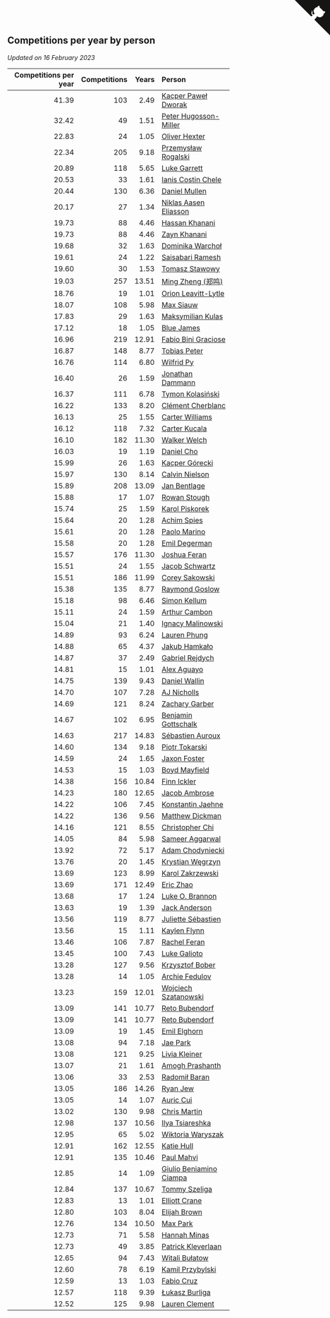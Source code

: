 ## Competitions per year by person

*Updated on 16 February 2023*

| Competitions per year | Competitions | Years | Person |
| ---: | ---: | ---: | :--- |
| 41.39 | 103 | 2.49 | [Kacper Paweł Dworak](https://www.worldcubeassociation.org/persons/2020DWOR01) |
| 32.42 | 49 | 1.51 | [Peter Hugosson-Miller](https://www.worldcubeassociation.org/persons/2021HUGO01) |
| 22.83 | 24 | 1.05 | [Oliver Hexter](https://www.worldcubeassociation.org/persons/2022HEXT01) |
| 22.34 | 205 | 9.18 | [Przemysław Rogalski](https://www.worldcubeassociation.org/persons/2013ROGA02) |
| 20.89 | 118 | 5.65 | [Luke Garrett](https://www.worldcubeassociation.org/persons/2017GARR05) |
| 20.53 | 33 | 1.61 | [Ianis Costin Chele](https://www.worldcubeassociation.org/persons/2021CHEL01) |
| 20.44 | 130 | 6.36 | [Daniel Mullen](https://www.worldcubeassociation.org/persons/2016MULL04) |
| 20.17 | 27 | 1.34 | [Niklas Aasen Eliasson](https://www.worldcubeassociation.org/persons/2021ELIA01) |
| 19.73 | 88 | 4.46 | [Hassan Khanani](https://www.worldcubeassociation.org/persons/2018KHAN26) |
| 19.73 | 88 | 4.46 | [Zayn Khanani](https://www.worldcubeassociation.org/persons/2018KHAN28) |
| 19.68 | 32 | 1.63 | [Dominika Warchoł](https://www.worldcubeassociation.org/persons/2021WARC01) |
| 19.61 | 24 | 1.22 | [Saisabari Ramesh](https://www.worldcubeassociation.org/persons/2021RAME01) |
| 19.60 | 30 | 1.53 | [Tomasz Stawowy](https://www.worldcubeassociation.org/persons/2021STAW01) |
| 19.03 | 257 | 13.51 | [Ming Zheng (郑鸣)](https://www.worldcubeassociation.org/persons/2009ZHEN11) |
| 18.76 | 19 | 1.01 | [Orion Leavitt-Lytle](https://www.worldcubeassociation.org/persons/2022LEAV01) |
| 18.07 | 108 | 5.98 | [Max Siauw](https://www.worldcubeassociation.org/persons/2017SIAU02) |
| 17.83 | 29 | 1.63 | [Maksymilian Kulas](https://www.worldcubeassociation.org/persons/2021KULA02) |
| 17.12 | 18 | 1.05 | [Blue James](https://www.worldcubeassociation.org/persons/2022JAME01) |
| 16.96 | 219 | 12.91 | [Fabio Bini Graciose](https://www.worldcubeassociation.org/persons/2010GRAC02) |
| 16.87 | 148 | 8.77 | [Tobias Peter](https://www.worldcubeassociation.org/persons/2014PETE03) |
| 16.76 | 114 | 6.80 | [Wilfrid Py](https://www.worldcubeassociation.org/persons/2016PYWI01) |
| 16.40 | 26 | 1.59 | [Jonathan Dammann](https://www.worldcubeassociation.org/persons/2021DAMM01) |
| 16.37 | 111 | 6.78 | [Tymon Kolasiński](https://www.worldcubeassociation.org/persons/2016KOLA02) |
| 16.22 | 133 | 8.20 | [Clément Cherblanc](https://www.worldcubeassociation.org/persons/2014CHER05) |
| 16.13 | 25 | 1.55 | [Carter Williams](https://www.worldcubeassociation.org/persons/2021WILL06) |
| 16.12 | 118 | 7.32 | [Carter Kucala](https://www.worldcubeassociation.org/persons/2015KUCA01) |
| 16.10 | 182 | 11.30 | [Walker Welch](https://www.worldcubeassociation.org/persons/2011WELC01) |
| 16.03 | 19 | 1.19 | [Daniel Cho](https://www.worldcubeassociation.org/persons/2021CHOD01) |
| 15.99 | 26 | 1.63 | [Kacper Górecki](https://www.worldcubeassociation.org/persons/2021GORE01) |
| 15.97 | 130 | 8.14 | [Calvin Nielson](https://www.worldcubeassociation.org/persons/2014NIEL03) |
| 15.89 | 208 | 13.09 | [Jan Bentlage](https://www.worldcubeassociation.org/persons/2010BENT01) |
| 15.88 | 17 | 1.07 | [Rowan Stough](https://www.worldcubeassociation.org/persons/2022STOU01) |
| 15.74 | 25 | 1.59 | [Karol Piskorek](https://www.worldcubeassociation.org/persons/2021PISK01) |
| 15.64 | 20 | 1.28 | [Achim Spies](https://www.worldcubeassociation.org/persons/2021SPIE01) |
| 15.61 | 20 | 1.28 | [Paolo Marino](https://www.worldcubeassociation.org/persons/2021MARI04) |
| 15.58 | 20 | 1.28 | [Emil Degerman](https://www.worldcubeassociation.org/persons/2021DEGE01) |
| 15.57 | 176 | 11.30 | [Joshua Feran](https://www.worldcubeassociation.org/persons/2011FERA01) |
| 15.51 | 24 | 1.55 | [Jacob Schwartz](https://www.worldcubeassociation.org/persons/2021SCHW01) |
| 15.51 | 186 | 11.99 | [Corey Sakowski](https://www.worldcubeassociation.org/persons/2011SAKO01) |
| 15.38 | 135 | 8.77 | [Raymond Goslow](https://www.worldcubeassociation.org/persons/2014GOSL01) |
| 15.18 | 98 | 6.46 | [Simon Kellum](https://www.worldcubeassociation.org/persons/2016KELL12) |
| 15.11 | 24 | 1.59 | [Arthur Cambon](https://www.worldcubeassociation.org/persons/2021CAMB01) |
| 15.04 | 21 | 1.40 | [Ignacy Malinowski](https://www.worldcubeassociation.org/persons/2021MALI02) |
| 14.89 | 93 | 6.24 | [Lauren Phung](https://www.worldcubeassociation.org/persons/2016PHUN02) |
| 14.88 | 65 | 4.37 | [Jakub Hamkało](https://www.worldcubeassociation.org/persons/2018HAMK01) |
| 14.87 | 37 | 2.49 | [Gabriel Rejdych](https://www.worldcubeassociation.org/persons/2020REJD01) |
| 14.81 | 15 | 1.01 | [Alex Aguayo](https://www.worldcubeassociation.org/persons/2022AGUA01) |
| 14.75 | 139 | 9.43 | [Daniel Wallin](https://www.worldcubeassociation.org/persons/2013WALL03) |
| 14.70 | 107 | 7.28 | [AJ Nicholls](https://www.worldcubeassociation.org/persons/2015NICH04) |
| 14.69 | 121 | 8.24 | [Zachary Garber](https://www.worldcubeassociation.org/persons/2014GARB01) |
| 14.67 | 102 | 6.95 | [Benjamin Gottschalk](https://www.worldcubeassociation.org/persons/2016GOTT01) |
| 14.63 | 217 | 14.83 | [Sébastien Auroux](https://www.worldcubeassociation.org/persons/2008AURO01) |
| 14.60 | 134 | 9.18 | [Piotr Tokarski](https://www.worldcubeassociation.org/persons/2013TOKA01) |
| 14.59 | 24 | 1.65 | [Jaxon Foster](https://www.worldcubeassociation.org/persons/2021FOST01) |
| 14.53 | 15 | 1.03 | [Boyd Mayfield](https://www.worldcubeassociation.org/persons/2022MAYF01) |
| 14.38 | 156 | 10.84 | [Finn Ickler](https://www.worldcubeassociation.org/persons/2012ICKL01) |
| 14.23 | 180 | 12.65 | [Jacob Ambrose](https://www.worldcubeassociation.org/persons/2010AMBR01) |
| 14.22 | 106 | 7.45 | [Konstantin Jaehne](https://www.worldcubeassociation.org/persons/2015JAEH01) |
| 14.22 | 136 | 9.56 | [Matthew Dickman](https://www.worldcubeassociation.org/persons/2013DICK01) |
| 14.16 | 121 | 8.55 | [Christopher Chi](https://www.worldcubeassociation.org/persons/2014CHIC01) |
| 14.05 | 84 | 5.98 | [Sameer Aggarwal](https://www.worldcubeassociation.org/persons/2017AGGA01) |
| 13.92 | 72 | 5.17 | [Adam Chodyniecki](https://www.worldcubeassociation.org/persons/2017CHOD02) |
| 13.76 | 20 | 1.45 | [Krystian Węgrzyn](https://www.worldcubeassociation.org/persons/2021WEGR01) |
| 13.69 | 123 | 8.99 | [Karol Zakrzewski](https://www.worldcubeassociation.org/persons/2014ZAKR01) |
| 13.69 | 171 | 12.49 | [Eric Zhao](https://www.worldcubeassociation.org/persons/2010ZHAO19) |
| 13.68 | 17 | 1.24 | [Luke O. Brannon](https://www.worldcubeassociation.org/persons/2021BRAN02) |
| 13.63 | 19 | 1.39 | [Jack Anderson](https://www.worldcubeassociation.org/persons/2021ANDE05) |
| 13.56 | 119 | 8.77 | [Juliette Sébastien](https://www.worldcubeassociation.org/persons/2014SEBA01) |
| 13.56 | 15 | 1.11 | [Kaylen Flynn](https://www.worldcubeassociation.org/persons/2022FLYN01) |
| 13.46 | 106 | 7.87 | [Rachel Feran](https://www.worldcubeassociation.org/persons/2015FERA01) |
| 13.45 | 100 | 7.43 | [Luke Galioto](https://www.worldcubeassociation.org/persons/2015GALI02) |
| 13.28 | 127 | 9.56 | [Krzysztof Bober](https://www.worldcubeassociation.org/persons/2013BOBE01) |
| 13.28 | 14 | 1.05 | [Archie Fedulov](https://www.worldcubeassociation.org/persons/2022FEDU01) |
| 13.23 | 159 | 12.01 | [Wojciech Szatanowski](https://www.worldcubeassociation.org/persons/2011SZAT01) |
| 13.09 | 141 | 10.77 | [Reto Bubendorf](https://www.worldcubeassociation.org/persons/2012BUBE01) |
| 13.09 | 141 | 10.77 | [Reto Bubendorf](https://www.worldcubeassociation.org/persons/2012BUBE01) |
| 13.09 | 19 | 1.45 | [Emil Elghorn](https://www.worldcubeassociation.org/persons/2021ELGH01) |
| 13.08 | 94 | 7.18 | [Jae Park](https://www.worldcubeassociation.org/persons/2015PARK24) |
| 13.08 | 121 | 9.25 | [Livia Kleiner](https://www.worldcubeassociation.org/persons/2013KLEI03) |
| 13.07 | 21 | 1.61 | [Amogh Prashanth](https://www.worldcubeassociation.org/persons/2021PRAS01) |
| 13.06 | 33 | 2.53 | [Radomił Baran](https://www.worldcubeassociation.org/persons/2020BARA02) |
| 13.05 | 186 | 14.26 | [Ryan Jew](https://www.worldcubeassociation.org/persons/2008JEWR01) |
| 13.05 | 14 | 1.07 | [Auric Cui](https://www.worldcubeassociation.org/persons/2022CUIA01) |
| 13.02 | 130 | 9.98 | [Chris Martin](https://www.worldcubeassociation.org/persons/2013MART03) |
| 12.98 | 137 | 10.56 | [Ilya Tsiareshka](https://www.worldcubeassociation.org/persons/2012TERE01) |
| 12.95 | 65 | 5.02 | [Wiktoria Waryszak](https://www.worldcubeassociation.org/persons/2018WARY01) |
| 12.91 | 162 | 12.55 | [Katie Hull](https://www.worldcubeassociation.org/persons/2010HULL01) |
| 12.91 | 135 | 10.46 | [Paul Mahvi](https://www.worldcubeassociation.org/persons/2012MAHV01) |
| 12.85 | 14 | 1.09 | [Giulio Beniamino Ciampa](https://www.worldcubeassociation.org/persons/2022CIAM01) |
| 12.84 | 137 | 10.67 | [Tommy Szeliga](https://www.worldcubeassociation.org/persons/2012SZEL01) |
| 12.83 | 13 | 1.01 | [Elliott Crane](https://www.worldcubeassociation.org/persons/2022CRAN01) |
| 12.80 | 103 | 8.04 | [Elijah Brown](https://www.worldcubeassociation.org/persons/2015BROW03) |
| 12.76 | 134 | 10.50 | [Max Park](https://www.worldcubeassociation.org/persons/2012PARK03) |
| 12.73 | 71 | 5.58 | [Hannah Minas](https://www.worldcubeassociation.org/persons/2017MINA04) |
| 12.73 | 49 | 3.85 | [Patrick Kleverlaan](https://www.worldcubeassociation.org/persons/2019KLEV01) |
| 12.65 | 94 | 7.43 | [Witali Bułatow](https://www.worldcubeassociation.org/persons/2015BUAT01) |
| 12.60 | 78 | 6.19 | [Kamil Przybylski](https://www.worldcubeassociation.org/persons/2016PRZY01) |
| 12.59 | 13 | 1.03 | [Fabio Cruz](https://www.worldcubeassociation.org/persons/2022CRUZ01) |
| 12.57 | 118 | 9.39 | [Łukasz Burliga](https://www.worldcubeassociation.org/persons/2013BURL01) |
| 12.52 | 125 | 9.98 | [Lauren Clement](https://www.worldcubeassociation.org/persons/2013KLEM01) |


<a href="https://github.com/jonatanklosko/wca_statistics" class="github-corner" aria-label="View source on Github"><svg width="80" height="80" viewBox="0 0 250 250" style="fill:#151513; color:#fff; position: absolute; top: 0; border: 0; right: 0;" aria-hidden="true"><path d="M0,0 L115,115 L130,115 L142,142 L250,250 L250,0 Z"></path><path d="M128.3,109.0 C113.8,99.7 119.0,89.6 119.0,89.6 C122.0,82.7 120.5,78.6 120.5,78.6 C119.2,72.0 123.4,76.3 123.4,76.3 C127.3,80.9 125.5,87.3 125.5,87.3 C122.9,97.6 130.6,101.9 134.4,103.2" fill="currentColor" style="transform-origin: 130px 106px;" class="octo-arm"></path><path d="M115.0,115.0 C114.9,115.1 118.7,116.5 119.8,115.4 L133.7,101.6 C136.9,99.2 139.9,98.4 142.2,98.6 C133.8,88.0 127.5,74.4 143.8,58.0 C148.5,53.4 154.0,51.2 159.7,51.0 C160.3,49.4 163.2,43.6 171.4,40.1 C171.4,40.1 176.1,42.5 178.8,56.2 C183.1,58.6 187.2,61.8 190.9,65.4 C194.5,69.0 197.7,73.2 200.1,77.6 C213.8,80.2 216.3,84.9 216.3,84.9 C212.7,93.1 206.9,96.0 205.4,96.6 C205.1,102.4 203.0,107.8 198.3,112.5 C181.9,128.9 168.3,122.5 157.7,114.1 C157.9,116.9 156.7,120.9 152.7,124.9 L141.0,136.5 C139.8,137.7 141.6,141.9 141.8,141.8 Z" fill="currentColor" class="octo-body"></path></svg></a><style>.github-corner:hover .octo-arm{animation:octocat-wave 560ms ease-in-out}@keyframes octocat-wave{0%,100%{transform:rotate(0)}20%,60%{transform:rotate(-25deg)}40%,80%{transform:rotate(10deg)}}@media (max-width:500px){.github-corner:hover .octo-arm{animation:none}.github-corner .octo-arm{animation:octocat-wave 560ms ease-in-out}}</style>
